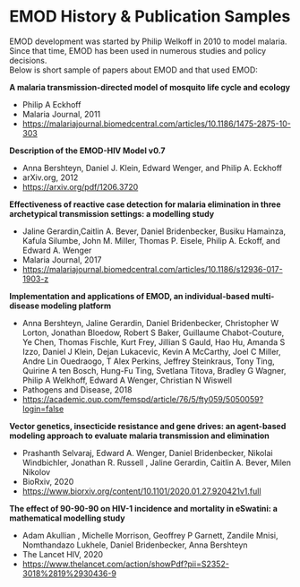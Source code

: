 EMOD History & Publication Samples
===================================

EMOD development was started by Philip Welkoff in 2010 to model malaria.  
Since that time, EMOD has been used in numerous studies and policy decisions.  
Below is short sample of papers about EMOD and that used EMOD:

**A malaria transmission-directed model of mosquito life cycle and ecology**
- Philip A Eckhoff
- Malaria Journal, 2011
- https://malariajournal.biomedcentral.com/articles/10.1186/1475-2875-10-303

**Description of the EMOD-HIV Model v0.7**
- Anna Bershteyn, Daniel J. Klein, Edward Wenger, and Philip A. Eckhoff
- arXiv.org, 2012
- https://arxiv.org/pdf/1206.3720

**Effectiveness of reactive case detection for malaria elimination in three archetypical transmission settings: a modelling study**
- Jaline Gerardin,Caitlin A. Bever, Daniel Bridenbecker, Busiku Hamainza, Kafula Silumbe, John M. Miller, Thomas P. Eisele, Philip A. Eckoff, and Edward A. Wenger
- Malaria Journal, 2017
- https://malariajournal.biomedcentral.com/articles/10.1186/s12936-017-1903-z

**Implementation and applications of EMOD, an individual-based multi-disease modeling platform**
- Anna Bershteyn, Jaline Gerardin, Daniel Bridenbecker, Christopher W Lorton, Jonathan Bloedow, Robert S Baker, Guillaume Chabot-Couture, Ye Chen, Thomas Fischle, Kurt Frey, Jillian S Gauld, Hao Hu, Amanda S Izzo, Daniel J Klein, Dejan Lukacevic, Kevin A McCarthy, Joel C Miller, Andre Lin Ouedraogo, T Alex Perkins, Jeffrey Steinkraus, Tony Ting, Quirine A ten Bosch, Hung-Fu Ting, Svetlana Titova, Bradley G Wagner, Philip A Welkhoff, Edward A Wenger, Christian N Wiswell
- Pathogens and Disease, 2018
- https://academic.oup.com/femspd/article/76/5/fty059/5050059?login=false

**Vector genetics, insecticide resistance and gene drives: an agent-based modeling approach to evaluate malaria transmission and elimination**
- Prashanth Selvaraj, Edward A. Wenger, Daniel Bridenbecker, Nikolai Windbichler, Jonathan R. Russell , Jaline Gerardin, Caitlin A. Bever, Milen Nikolov
- BioRxiv, 2020
- https://www.biorxiv.org/content/10.1101/2020.01.27.920421v1.full

**The effect of 90-90-90 on HIV-1 incidence and mortality in eSwatini: a mathematical modelling study**
- Adam Akullian , Michelle Morrison, Geoffrey P Garnett, Zandile Mnisi, Nomthandazo Lukhele, Daniel Bridenbecker, Anna Bershteyn
- The Lancet HIV, 2020
- https://www.thelancet.com/action/showPdf?pii=S2352-3018%2819%2930436-9
